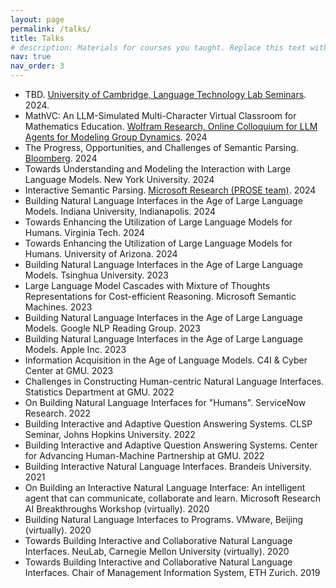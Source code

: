 ```yaml
---
layout: page
permalink: /talks/
title: Talks
# description: Materials for courses you taught. Replace this text with your description.
nav: true
nav_order: 3
---
```


<ul>
    <li>TBD. <a href="https://talks.cam.ac.uk/show/archive/60438">University of Cambridge, Language Technology Lab Seminars</a>. 2024.</li>
    <li>MathVC: An LLM-Simulated Multi-Character Virtual Classroom for Mathematics Education. <a href="https://www.wolframcloud.com/obj/jmcnally0/Published/June14Colloquium-Schedule.nb">Wolfram Research, Online Colloquium for LLM Agents for Modeling Group Dynamics</a>. 2024</li>
    <li>The Progress, Opportunities, and Challenges of Semantic Parsing. <a href="https://twitter.com/TechAtBloomberg/status/1793650599646421173">Bloomberg</a>. 2024</li>
    <li>Towards Understanding and Modeling the Interaction with Large Language Models. New York University. 2024</li>
    <li>Interactive Semantic Parsing. <a href="https://www.microsoft.com/en-us/research/group/prose/">Microsoft Research (PROSE team)</a>. 2024</li>
    <li>Building Natural Language Interfaces in the Age of Large Language Models. Indiana University, Indianapolis. 2024</li>
    <li>Towards Enhancing the Utilization of Large Language Models for Humans. Virginia Tech. 2024</li>
    <li>Towards Enhancing the Utilization of Large Language Models for Humans. University of Arizona. 2024</li>
    <li>Building Natural Language Interfaces in the Age of Large Language Models. Tsinghua University. 2023</li>
    <li>Large Language Model Cascades with Mixture of Thoughts Representations for Cost-efficient Reasoning. Microsoft Semantic Machines. 2023</li>
    <li>Building Natural Language Interfaces in the Age of Large Language Models. Google NLP Reading Group. 2023</li>
    <li>Building Natural Language Interfaces in the Age of Large Language Models. Apple Inc. 2023</li>
    <li>Information Acquisition in the Age of Language Models. C4I & Cyber Center at GMU. 2023</li>
    <li>Challenges in Constructing Human-centric Natural Language Interfaces. Statistics Department at GMU. 2022</li>
    <li>On Building Natural Language Interfaces for "Humans". ServiceNow Research. 2022</li>
    <li>Building Interactive and Adaptive Question Answering Systems. CLSP Seminar, Johns Hopkins University. 2022</li>
    <li>Building Interactive and Adaptive Question Answering Systems. Center for Advancing Human-Machine Partnership at GMU. 2022</li>
    <li>Building Interactive Natural Language Interfaces. Brandeis University. 2021</li>
    <li>On Building an Interactive Natural Language Interface: An intelligent agent that can communicate, collaborate and learn. Microsoft Research AI Breakthroughs Workshop (virtually). 2020</li>
    <li>Building Natural Language Interfaces to Programs. VMware, Beijing (virtually). 2020</li>
    <li>Towards Building Interactive and Collaborative Natural Language Interfaces. NeuLab, Carnegie Mellon University (virtually). 2020</li>
    <li>Towards Building Interactive and Collaborative Natural Language Interfaces. Chair of Management Information System, ETH Zurich. 2019</li>
    <!-- <li>title. organization. time.</li> -->
</ul>